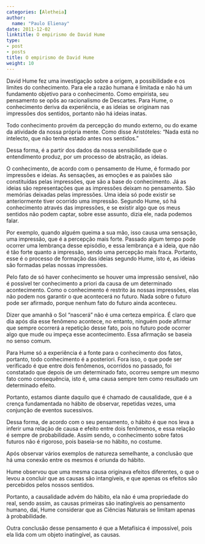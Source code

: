 ```yaml
---
categories: [Aletheia]
author:
  name: "Paulo Elienay"
date: 2011-12-02
linktitle: O empirismo de David Hume
type:
- post
- posts
title: O empirismo de David Hume
weight: 10
---
```


David Hume fez uma investigação sobre a origem, a possibilidade e os limites do conhecimento. Para ele a razão humana é limitada e não há um fundamento objetivo para o conhecimento. Como empirista, seu pensamento se opôs ao racionalismo de Descartes. Para Hume, o conhecimento deriva da experiência, e as ideias se originam nas impressões dos sentidos, portanto não há ideias inatas.

Todo conhecimento provém da percepção do mundo externo, ou do exame da atividade da nossa própria mente. Como disse Aristóteles: “Nada está no intelecto, que não tenha estado antes nos sentidos.”

Dessa forma, é a partir dos dados da nossa sensibilidade que o entendimento produz, por um processo de abstração, as ideias.

O conhecimento, de acordo com o pensamento de Hume, é formado por impressões e ideias. As sensações, as emoções e as paixões são constituídas pelas impressões, que são a base do conhecimento. Já as ideias são representações que as impressões deixam no pensamento. São memórias deixadas pelas impressões. Uma ideia só pode existir se anteriormente tiver ocorrido uma impressão. Segundo Hume, só há conhecimento através das impressões, e se existir algo que os meus sentidos não podem captar, sobre esse assunto, dizia ele, nada podemos falar.

Por exemplo, quando alguém queima a sua mão, isso causa uma sensação, uma impressão, que é a percepção mais forte. Passado algum tempo pode ocorrer uma lembrança desse episódio, e essa lembrança é a ideia, que não é tão forte quanto a impressão, sendo uma percepção mais fraca. Portanto, esse é o processo de formação das ideias segundo Hume, isto é, as ideias são formadas pelas nossas impressões.

Pelo fato de só haver conhecimento se houver uma impressão sensível, não é possível ter conhecimento a priori da causa de um determinado acontecimento. Como o conhecimento é restrito às nossas impressões, elas não podem nos garantir o que acontecerá no futuro. Nada sobre o futuro pode ser afirmado, porque nenhum fato do futuro ainda aconteceu.

Dizer que amanhã o Sol “nascerá” não é uma certeza empírica. É claro que dia após dia esse fenômeno acontece, no entanto, ninguém pode afirmar que sempre ocorrerá a repetição desse fato, pois no futuro pode ocorrer algo que mude ou impeça esse acontecimento. Essa afirmação se baseia no senso comum.

Para Hume só a experiência é a fonte para o conhecimento dos fatos, portanto, todo conhecimento é a posteriori. Fora isso, o que pode ser verificado é que entre dois fenômenos, ocorridos no passado, foi constatado que depois de um determinado fato, ocorreu sempre um mesmo fato como consequência, isto é, uma causa sempre tem como resultado um determinado efeito.

Portanto, estamos diante daquilo que é chamado de causalidade, que é a crença fundamentada no hábito de observar, repetidas vezes, uma conjunção de eventos sucessivos.

Dessa forma, de acordo com o seu pensamento, o hábito é que nos leva a inferir uma relação de causa e efeito entre dois fenômenos, e essa relação é sempre de probabilidade. Assim sendo, o conhecimento sobre fatos futuros não é rigoroso, pois baseia-se no hábito, no costume.

Após observar vários exemplos de natureza semelhante, a conclusão que há uma conexão entre os mesmos é oriunda do hábito.

Hume observou que uma mesma causa originava efeitos diferentes, o que o levou a concluir que as causas são intangíveis, e que apenas os efeitos são percebidos pelos nossos sentidos.

Portanto, a causalidade advém do hábito, ela não é uma propriedade do real, sendo assim, as causas primeiras são inatingíveis ao pensamento humano, daí, Hume considerar que as Ciências Naturais se limitam apenas à probabilidade.

Outra conclusão desse pensamento é que a Metafísica é impossível, pois ela lida com um objeto inatingível, as causas.
